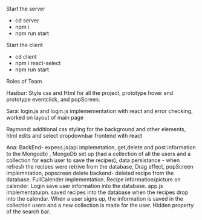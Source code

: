 Start the server
* cd server
* npm i
* npm run start

Start the client
* cd client
* npm i react-select
* npm run start


Roles of Team

Hasibur: Style css and Html for all the project, prototype hover and prototype eventclick, and popScreen. 

Sara: login.js and login.js implemementation with react and error checking, worked on layout of main page
 
Raymond: additional css styling for the background and other elements, html edits and select dropdownbar frontend with react

Ana: BackEnd- expess.js(api implemetation, get,delete and post information to the Mongodb) , MongoDb set up (had a collection of all the users and a collection for each user to save the recipes), data persistance - when refresh the recipes were retrive from the database, Drag effect, popScreen implemntation, popscreen delete backend- deleted recipe from the database. FullCalender implementation. Recipe information/picture on calender. Login save user information into the database. app.js implementatuipn. saved recipes into the database when the recipes drop into the calendar. When a user signs up, the information is saved in the collection users and a new collection is made for the user. Hidden property of the search bar.

